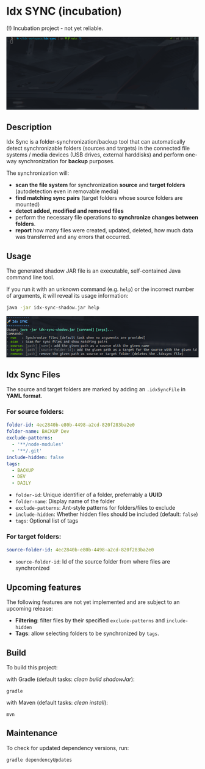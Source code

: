 # Idx SYNC (incubation)

(!) Incubation project - not yet reliable.

![](./idx-sync-animated.gif)

## Description

Idx Sync is a folder-synchronization/backup tool that can automatically detect synchronizable folders (sources and
targets) in the connected file systems / media devices (USB drives, external harddisks) and perform one-way
synchronization for **backup** purposes.

The synchronization will:

- **scan the file system** for synchronization **source** and **target folders** (autodetection even in removable media)
- **find matching sync pairs** (target folders whose source folders are mounted)
- **detect added, modified and removed files**
- perform the necessary file operations to **synchronize changes between folders**.
- **report** how many files were created, updated, deleted, how much data was transferred and any errors that occurred.

## Usage

The generated shadow JAR file is an executable, self-contained Java command line tool.

If you run it with an unknown command (e.g. `help`) or the incorrect number of arguments, it will reveal its usage
information:

```bash
java -jar idx-sync-shadow.jar help
```

![](./usage.png)

## Idx Sync Files

The source and target folders are marked by adding an `.idxSyncFile` in **YAML format**.

### For source folders:

```yaml
folder-id: 4ec2840b-e80b-4498-a2cd-820f283ba2e0
folder-name: BACKUP Dev
exclude-patterns:
  - '**/node-modules'
  - '**/.git'
include-hidden: false
tags:
  - BACKUP
  - DEV
  - DAILY
```

- `folder-id`: Unique identifier of a folder, preferrably a **UUID**
- `folder-name`: Display name of the folder
- `exclude-patterns`: Ant-style patterns for folders/files to exclude
- `include-hidden`: Whether hidden files should be included (default: `false`)
- `tags`: Optional list of tags

### For target folders:

```yaml
source-folder-id: 4ec2840b-e80b-4498-a2cd-820f283ba2e0
```

- `source-folder-id`: Id of the source folder from where files are synchronized

## Upcoming features

The following features are not yet implemented and are subject to an upcoming release:

- **Filtering**: filter files by their specified `exclude-patterns` and `include-hidden`
- **Tags**: allow selecting folders to be synchronized by `tags`.

## Build

To build this project:

with Gradle (default tasks: _clean build shadowJar_):

    gradle

with Maven (default tasks: _clean install_):

    mvn

## Maintenance

To check for updated dependency versions, run:

    gradle dependencyUpdates